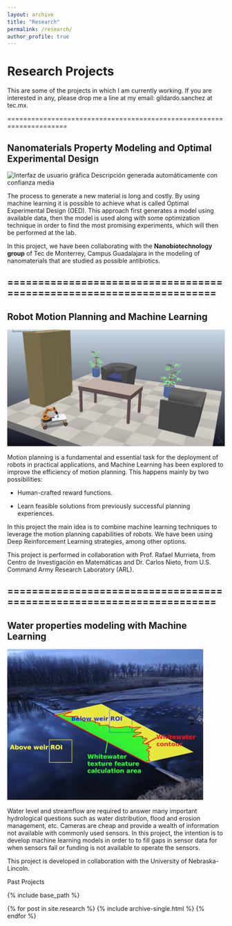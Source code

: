 ```yaml
---
layout: archive
title: "Research"
permalink: /research/
author_profile: true
---
```

# Research Projects

This are some of the projects in which I am currently working. If you
are interested in any, please drop me a line at my email:
gildardo.sanchez at tec.mx.

=====================================================================

## Nanomaterials Property Modeling and Optimal Experimental Design

![Interfaz de usuario gráfica Descripción generada automáticamente con
confianza media](./media/image1.png)

The process to generate a new material is long and costly. By using
machine learning it is possible to achieve what is called Optimal
Experimental Design (OED). This approach first generates a model using
available data, then the model is used along with some optimization
technique in order to find the most promising experiments, which will
then be performed at the lab.

In this project, we have been collaborating with the **Nanobiotechnology
group** of Tec de Monterrey, Campus Guadalajara in the modeling of
nanomaterials that are studied as possible antibiotics.

## =====================================================================

## Robot Motion Planning and Machine Learning

![](./media/image2.png)

Motion planning is a fundamental and essential task for the deployment
of robots in practical applications, and Machine Learning has been
explored to improve the efficiency of motion planning. This happens
mainly by two possibilities:

-   Human-crafted reward functions.

-   Learn feasible solutions from previously successful planning
    experiences.

In this project the main idea is to combine machine learning techniques
to leverage the motion planning capabilities of robots. We have been
using Deep Reinforcement Learning strategies, among other options.

This project is performed in collaboration with Prof. Rafael Murrieta,
from Centro de Investigación en Matemáticas and Dr. Carlos Nieto, from
U.S. Command Army Research Laboratory (ARL).

## =====================================================================

## Water properties modeling with Machine Learning

![](./media/image3.png)

Water level and streamflow are required to answer many important
hydrological questions such as water distribution, flood and erosion
management, etc. Cameras are cheap and provide a wealth of information
not available with commonly used sensors. In this project, the intention
is to develop machine learning models in order to to fill gaps in sensor
data for when sensors fail or funding is not available to operate the
sensors.

This project is developed in collaboration with the University of
Nebraska-Lincoln.

Past Projects





{% include base_path %}


{% for post in site.research %}
  {% include archive-single.html %}
{% endfor %}
